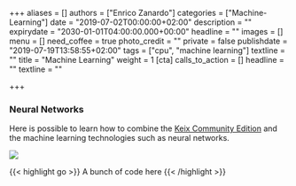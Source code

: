 +++
aliases = []
authors = ["Enrico Zanardo"]
categories = ["Machine-Learning"]
date = "2019-07-02T00:00:00+02:00"
description = ""
expirydate = "2030-01-01T04:00:00.000+00:00"
headline = ""
images = []
menu = []
need_coffee = true
photo_credit = ""
private = false
publishdate = "2019-07-19T13:58:55+02:00"
tags = ["cpu", "machine learning"]
textline = ""
title = "Machine Learning"
weight = 1
[cta]
calls_to_action = []
headline = ""
textline = ""

+++
### Neural Networks

Here is possible to learn how to combine the [Keix Community Edition](http://keix.com) and the machine learning technologies such as neural networks.

![](/uploads/kall.png)

{{< highlight go >}} A bunch of code here {{< /highlight >}}

 